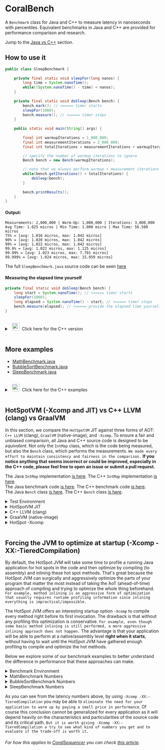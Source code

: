 # CoralBench
A <code>Benchmark</code> class for Java and C++ to measure latency in nanoseconds with percentiles. Equivalent benchmarks in Java and C++ are provided for performance comparison and research.

Jump to the [Java vs C++](https://github.com/coralblocks/CoralBench?tab=readme-ov-file#hotspotvm--xcomp-and-jit-vs-c-llvm-clang-vs-graalvm) section.

## How to use it
```Java
public class SleepBenchmark {
    
    private final static void sleepFor(long nanos) {
        long time = System.nanoTime();
        while((System.nanoTime() - time) < nanos);
    }
    
    private final static void doSleep(Bench bench) {
        bench.mark(); // <===== timer starts
        sleepFor(1000);
        bench.measure(); // <===== timer stops
    }
    
    public static void main(String[] args) {
        
        final int warmupIterations = 1_000_000;
        final int measurementIterations = 2_000_000;
        final int totalIterations = measurementIterations + warmupIterations;

        // specify the number of warmup iterations to ignore
        Bench bench = new Bench(warmupIterations);

        // note that we always perform warmup + measurement iterations
        while(bench.getIterations() < totalIterations) {
            doSleep(bench);
        }
        
        bench.printResults();
    }
}
```
#### Output:
```Plain
Measurements: 2,000,000 | Warm-Up: 1,000,000 | Iterations: 3,000,000
Avg Time: 1.025 micros | Min Time: 1.000 micro | Max Time: 56.500 micros
75% = [avg: 1.016 micros, max: 1.042 micros]
90% = [avg: 1.020 micros, max: 1.042 micros]
99% = [avg: 1.022 micros, max: 1.042 micros]
99.9% = [avg: 1.022 micros, max: 1.125 micros]
99.99% = [avg: 1.023 micros, max: 7.791 micros]
99.999% = [avg: 1.024 micros, max: 15.959 micros]
```
The full <code>SleepBenchmark.java</code> source code can be seen [here](src/main/java/com/coralblocks/coralbench/example/SleepBenchmark.java)

#### Measuring the elapsed time yourself
```Java
private final static void doSleep(Bench bench) {
    long start = System.nanoTime(); // <===== timer starts
    sleepFor(1000);
    long elapsed = System.nanoTime() - start; // <===== timer stops
    bench.measure(elapsed); // <===== provide the elapsed time yourself
}
```
<br/>
<details>
  <summary>&nbsp;&nbsp;<img src="https://cdn3.emoji.gg/emojis/8241-c-plus-plus.png" width="24px" height="24px" alt="c_plus_plus"/>&nbsp;&nbsp;Click here for the C++ version </summary>

&nbsp;<br/>
```Cpp
void sleepFor(long nanos) {
    auto start = std::chrono::high_resolution_clock::now();
    while (true) {
        auto now = std::chrono::high_resolution_clock::now();
        auto elapsed = std::chrono::duration_cast<std::chrono::nanoseconds>(now - start).count();
        if (elapsed >= nanos) {
            break;
        }
    }
}

void doSleep(Bench* bench) {
    bench->mark(); // <===== timer starts
    sleepFor(1000);
    bench->measure(); // <===== timer stops
}

int main() {
    const int warmupIterations = 1'000'000;
    const int measurementIterations = 2'000'000;
    const int totalIterations = measurementIterations + warmupIterations;

    // Specify the number of warmup iterations to ignore
    Bench* bench = new Bench(warmupIterations);

    // Perform warmup + measurement iterations
    while (bench->getIterations() < totalIterations) {
        doSleep(bench);
    }

    bench->printResults();

    delete bench;

    return 0;
}
```

#### Measuring the elapsed time yourself
```Cpp
void doSleep(Bench* bench) {
    auto start = std::chrono::high_resolution_clock::now(); // <===== timer starts
    sleepFor(1000);
    auto end = std::chrono::high_resolution_clock::now();   // <===== timer stops
    long elapsed = std::chrono::duration_cast<std::chrono::nanoseconds>(end - start).count();
    bench->measure(elapsed); // <===== provide the elapsed time yourself
}
```

The full <code>sleep_benchmark.cpp</code> source code can be seen [here](src/main/c/sleep_benchmark.cpp)

</details>

<br/>

## More examples
- [MathBenchmark.java](src/main/java/com/coralblocks/coralbench/example/MathBenchmark.java)
- [BubbleSortBenchmark.java](src/main/java/com/coralblocks/coralbench/example/BubbleSortBenchmark.java)
- [SleepBenchmark.java](src/main/java/com/coralblocks/coralbench/example/SleepBenchmark.java)

<br/>
<details>
  <summary>&nbsp;&nbsp;<img src="https://cdn3.emoji.gg/emojis/8241-c-plus-plus.png" width="24px" height="24px" alt="c_plus_plus"/>&nbsp;&nbsp;Click here for the C++ examples </summary>
    
- [math_benchmark.cpp](src/main/c/math_bechmark.cpp)
- [bubble_sort_benchmark.cpp](src/main/c/bubble_sort_benchmark.cpp)
- [sleep_benchmark.cpp](src/main/c/sleep_benchmark.cpp)
    
</details>
<br/>

## HotSpotVM (-Xcomp and JIT) vs C++ LLVM (clang) vs GraalVM

In this section, we compare the `HotSpotVM` JIT against three forms of AOT: `C++ LLVM` (clang), `GraalVM` (native-image), and `-Xcomp`. To ensure a fair and unbiased comparison, all Java and C++ source code is designed to be _equivalent_. Not only the `IntMap` class, which is the code being measured, but also the `Bench` class, which performs the measurements. `We made every effort to maintain consistency and fairness in the comparison.` **If you notice anything that seems incorrect or could be improved, especially in the C++ code, please feel free to open an issue or submit a pull request.**

The Java `IntMap` implementation [is here](src/main/java/com/coralblocks/coralbench/example/IntMap.java). The C++ `IntMap` implementation [is here](src/main/c/int_map.hpp).<br/>
The Java benchmark code [is here](src/main/java/com/coralblocks/coralbench/example/IntMapBenchmark.java). The C++ benchmark code [is here](src/main/c/int_map_benchmark.cpp).<br/>
The Java `Bench` class [is here](src/main/java/com/coralblocks/coralbench/Bench.java). The C++ `Bench` class [is here](src/main/c/bench.cpp).<br/>

<details>
  <summary> Test Environment </summary>

<br/>

```
$ uname -a
Linux hivelocity 4.15.0-20-generic #21-Ubuntu SMP Tue Apr 24 06:16:15 UTC 2018 x86_64 x86_64 x86_64 GNU/Linux

$ cat /etc/issue | head -n 1
Ubuntu 18.04.6 LTS \n \l

$ cat /proc/cpuinfo | grep "model name" | head -n 1 | awk -F ": " '{print $NF}'
Intel(R) Xeon(R) E-2288G CPU @ 3.70GHz

$ arch
x86_64

$ clang++ --version
Ubuntu clang version 18.1.0 (++20240220094926+390dcd4cbbf5-1~exp1~20240220214944.50)
Target: x86_64-pc-linux-gnu
Thread model: posix
InstalledDir: /usr/bin

$ java -version
java version "23.0.1" 2024-10-15
Java(TM) SE Runtime Environment Oracle GraalVM 23.0.1+11.1 (build 23.0.1+11-jvmci-b01)
Java HotSpot(TM) 64-Bit Server VM Oracle GraalVM 23.0.1+11.1 (build 23.0.1+11-jvmci-b01, mixed mode, sharing)

$ native-image --version
native-image 23.0.1 2024-10-15
GraalVM Runtime Environment Oracle GraalVM 23.0.1+11.1 (build 23.0.1+11-jvmci-b01)
Substrate VM Oracle GraalVM 23.0.1+11.1 (build 23.0.1+11, serial gc, compressed references)
```
</details>

<details>
  <summary> HotSpotVM JIT </summary>

<br/>

```
$ java -XX:+AlwaysPreTouch -Xms4g -Xmx4g -XX:NewSize=512m -XX:MaxNewSize=1024m \
       -cp target/classes:target/coralbench-all.jar \
       com.coralblocks.coralbench.example.IntMapBenchmark 0 10000000 5000000

Arguments: warmup=0 measurements=10000000 mapCapacity=5000000

Benchmarking put...
Measurements: 10,000,000 | Warm-Up: 0 | Iterations: 10,000,000
Avg Time: 22.690 nanos | Min Time: 18.000 nanos | Max Time: 32.311 micros
75% = [avg: 20.000 nanos, max: 22.000 nanos]
90% = [avg: 20.000 nanos, max: 28.000 nanos]
99% = [avg: 21.000 nanos, max: 59.000 nanos]
99.9% = [avg: 22.000 nanos, max: 103.000 nanos]
99.99% = [avg: 22.000 nanos, max: 408.000 nanos]
99.999% = [avg: 22.000 nanos, max: 4.592 micros]

Benchmarking get...
Measurements: 10,000,000 | Warm-Up: 0 | Iterations: 10,000,000
Avg Time: 18.930 nanos | Min Time: 14.000 nanos | Max Time: 23.941 micros
75% = [avg: 16.000 nanos, max: 18.000 nanos]
90% = [avg: 16.000 nanos, max: 27.000 nanos]
99% = [avg: 18.000 nanos, max: 76.000 nanos]
99.9% = [avg: 18.000 nanos, max: 96.000 nanos]
99.99% = [avg: 18.000 nanos, max: 383.000 nanos]
99.999% = [avg: 18.000 nanos, max: 2.139 micros]

Benchmarking remove...
Measurements: 10,000,000 | Warm-Up: 0 | Iterations: 10,000,000
Avg Time: 21.680 nanos | Min Time: 16.000 nanos | Max Time: 39.305 micros
75% = [avg: 19.000 nanos, max: 22.000 nanos]
90% = [avg: 19.000 nanos, max: 26.000 nanos]
99% = [avg: 20.000 nanos, max: 79.000 nanos]
99.9% = [avg: 21.000 nanos, max: 123.000 nanos]
99.99% = [avg: 21.000 nanos, max: 421.000 nanos]
99.999% = [avg: 21.000 nanos, max: 13.391 micros]
```
</details>

<details>
  <summary> C++ LLVM (clang) </summary>

<br/>

```
$ clang++ -Ofast -march=native -flto -std=c++17 -I./src/main/c -c ./src/main/c/int_map.cpp -o ./target/cpp/int_map.o
$ clang++ -Ofast -march=native -flto -std=c++17 -I./src/main/c -c ./src/main/c/bench.cpp -o ./target/cpp/bench.o
$ clang++ -Ofast -march=native -flto -std=c++17 -I./src/main/c -c ./src/main/c/int_map_benchmark.cpp -o ./target/cpp/int_map_benchmark.o
$ clang++ -Ofast -march=native -flto -std=c++17 -o ./target/cpp/int_map_benchmark ./target/cpp/int_map.o ./target/cpp/bench.o ./target/cpp/int_map_benchmark.o

$ ./target/cpp/int_map_benchmark 0 10000000 5000000

Arguments: warmup=0 measurements=10000000 mapCapacity=5000000

Benchmarking put...
Measurements: 10,000,000 | Warm-Up: 0 | Iterations: 10,000,000
Avg Time: 39.008 nanos | Min Time: 30.000 nanos | Max Time: 30.516 micros
75% = [avg: 32.357 nanos, max: 35.000 nanos]
90% = [avg: 32.846 nanos, max: 36.000 nanos]
99% = [avg: 33.495 nanos, max: 105.000 nanos]
99.9% = [avg: 37.728 nanos, max: 888.000 nanos]
99.99% = [avg: 38.611 nanos, max: 1.244 micros]
99.999% = [avg: 38.848 nanos, max: 15.107 micros]

Benchmarking get...
Measurements: 10,000,000 | Warm-Up: 0 | Iterations: 10,000,000
Avg Time: 24.003 nanos | Min Time: 18.000 nanos | Max Time: 17.977 micros
75% = [avg: 21.813 nanos, max: 25.000 nanos]
90% = [avg: 22.344 nanos, max: 25.000 nanos]
99% = [avg: 22.937 nanos, max: 89.000 nanos]
99.9% = [avg: 23.572 nanos, max: 151.000 nanos]
99.99% = [avg: 23.794 nanos, max: 416.000 nanos]
99.999% = [avg: 23.858 nanos, max: 13.239 micros]

Benchmarking remove...
Measurements: 10,000,000 | Warm-Up: 0 | Iterations: 10,000,000
Avg Time: 23.592 nanos | Min Time: 19.000 nanos | Max Time: 18.954 micros
75% = [avg: 21.566 nanos, max: 23.000 nanos]
90% = [avg: 21.919 nanos, max: 25.000 nanos]
99% = [avg: 22.538 nanos, max: 90.000 nanos]
99.9% = [avg: 23.192 nanos, max: 133.000 nanos]
99.99% = [avg: 23.364 nanos, max: 408.000 nanos]
99.999% = [avg: 23.446 nanos, max: 13.248 micros]
```
</details>

<details>
  <summary> GraalVM (native-image) </summary>

<br/>

```
$ native-image --gc=G1 -R:+AlwaysPreTouch -R:InitialHeapSize=4g -R:MaxHeapSize=4g \
               -R:InitialHeapSize=512m -R:MaxHeapSize=1024m -march=native \
               -cp target/coralbench-all.jar com.coralblocks.coralbench.example.IntMapBenchmark \
               -o target/graal/IntMapBenchmark --no-fallback -O3 --initialize-at-build-time

$ ./target/graal/IntMapBenchmark 0 10000000 5000000

Arguments: warmup=0 measurements=10000000 mapCapacity=5000000

Benchmarking put...
Measurements: 10,000,000 | Warm-Up: 0 | Iterations: 10,000,000
Avg Time: 41.110 nanos | Min Time: 25.000 nanos | Max Time: 21.841 millis
75% = [avg: 29.000 nanos, max: 31.000 nanos]
90% = [avg: 29.000 nanos, max: 32.000 nanos]
99% = [avg: 30.000 nanos, max: 41.000 nanos]
99.9% = [avg: 30.000 nanos, max: 100.000 nanos]
99.99% = [avg: 30.000 nanos, max: 339.000 nanos]
99.999% = [avg: 30.000 nanos, max: 1.573 micros]

Benchmarking get...
Measurements: 10,000,000 | Warm-Up: 0 | Iterations: 10,000,000
Avg Time: 24.560 nanos | Min Time: 19.000 nanos | Max Time: 15.679 micros
75% = [avg: 22.000 nanos, max: 25.000 nanos]
90% = [avg: 23.000 nanos, max: 26.000 nanos]
99% = [avg: 23.000 nanos, max: 39.000 nanos]
99.9% = [avg: 24.000 nanos, max: 97.000 nanos]
99.99% = [avg: 24.000 nanos, max: 382.000 nanos]
99.999% = [avg: 24.000 nanos, max: 550.000 nanos]

Benchmarking remove...
Measurements: 10,000,000 | Warm-Up: 0 | Iterations: 10,000,000
Avg Time: 35.800 nanos | Min Time: 23.000 nanos | Max Time: 165.095 micros
75% = [avg: 30.000 nanos, max: 33.000 nanos]
90% = [avg: 30.000 nanos, max: 36.000 nanos]
99% = [avg: 31.000 nanos, max: 93.000 nanos]
99.9% = [avg: 32.000 nanos, max: 123.000 nanos]
99.99% = [avg: 32.000 nanos, max: 457.000 nanos]
99.999% = [avg: 34.000 nanos, max: 63.089 micros]
```
</details>

<details>
  <summary> HotSpot -Xcomp </summary>

<br/>

```
$ java -Xcomp -XX:-TieredCompilation \
       -XX:+AlwaysPreTouch -Xms4g -Xmx4g -XX:NewSize=512m -XX:MaxNewSize=1024m \
       -cp target/classes:target/coralbench-all.jar \
       com.coralblocks.coralbench.example.IntMapBenchmark 0 10000000 5000000

Arguments: warmup=0 measurements=10000000 mapCapacity=5000000

Benchmarking put...
Measurements: 10,000,000 | Warm-Up: 0 | Iterations: 10,000,000
Avg Time: 41.804 nanos | Min Time: 30.000 nanos | Max Time: 23.851 micros
75% = [avg: 32.477 nanos, max: 34.000 nanos]
90% = [avg: 32.939 nanos, max: 36.000 nanos]
99% = [avg: 34.987 nanos, max: 588.000 nanos]
99.9% = [avg: 40.434 nanos, max: 990.000 nanos]
99.99% = [avg: 41.344 nanos, max: 1.305 micros]
99.999% = [avg: 41.643 nanos, max: 15.394 micros]

Benchmarking get...
Measurements: 10,000,000 | Warm-Up: 0 | Iterations: 10,000,000
Avg Time: 24.397 nanos | Min Time: 19.000 nanos | Max Time: 16.001 micros
75% = [avg: 21.539 nanos, max: 24.000 nanos]
90% = [avg: 22.116 nanos, max: 26.000 nanos]
99% = [avg: 23.279 nanos, max: 93.000 nanos]
99.9% = [avg: 23.963 nanos, max: 160.000 nanos]
99.99% = [avg: 24.182 nanos, max: 428.000 nanos]
99.999% = [avg: 24.250 nanos, max: 13.414 micros]

Benchmarking remove...
Measurements: 10,000,000 | Warm-Up: 0 | Iterations: 10,000,000
Avg Time: 25.383 nanos | Min Time: 20.000 nanos | Max Time: 24.626 micros
75% = [avg: 22.410 nanos, max: 25.000 nanos]
90% = [avg: 23.072 nanos, max: 27.000 nanos]
99% = [avg: 24.239 nanos, max: 94.000 nanos]
99.9% = [avg: 24.925 nanos, max: 158.000 nanos]
99.99% = [avg: 25.135 nanos, max: 425.000 nanos]
99.999% = [avg: 25.231 nanos, max: 13.491 micros]
```
</details>
<br/>

## Forcing the JVM to optimize at startup (-Xcomp -XX:-TieredCompilation)

By default, the HotSpot JVM will take some time to profile a running Java application for hot spots in the code and then optimize by compiling (to assembly) and inlining these hot spot methods. That's great because the HotSpot JVM can surgically and aggressively optimize the parts of your program that matter the most instead of taking the AoT (ahead-of-time) approach of compiling and trying to optimize the whole thing beforehand. `For example, method inlining is an aggressive form of optimization that usually requires runtime profiling information since inlining everything is impractical/impossible.`

The HotSpot JVM offers an interesting startup option `-Xcomp` to compile every method right before its first invocation. The drawback is that without any profiling this optimization is conservative. `For example, even though some basic method inlining is still performed, a more aggressive inlining approach does not happen.` The advantage is that your application will be able to perform at a native/assembly level <strong>right when it starts</strong>, without having to wait until the HotSpot JVM have gathered enough profiling to compile and optimize the hot methods.

Below we explore some of our benchmark examples to better understand the difference in performance that these approaches can make.

<details>
  <summary>Benchmark Environment</summary>

<br/>
    
```
$ uname -a
Linux hivelocity 4.15.0-20-generic #21-Ubuntu SMP Tue Apr 24 06:16:15 UTC 2018 x86_64 x86_64 x86_64 GNU/Linux

$ cat /etc/issue | head -n 1
Ubuntu 18.04.6 LTS \n \l

$ cat /proc/cpuinfo | grep "model name" | head -n 1 | awk -F ": " '{print $NF}'
Intel(R) Xeon(R) E-2288G CPU @ 3.70GHz

$ arch
x86_64

$ java -version
java version "23.0.1" 2024-10-15
Java(TM) SE Runtime Environment (build 23.0.1+11-39)
Java HotSpot(TM) 64-Bit Server VM (build 23.0.1+11-39, mixed mode, sharing)
```
</details>

<details>
  <summary>MathBenchmark Numbers</summary>
    
#### Regular JIT <i>with</i> warm-up
```
$ java -cp target/coralbench-all.jar com.coralblocks.coralbench.example.MathBenchmark 1000000 1000
Value computed: -55054840000
Measurements: 1,000 | Warm-Up: 1,000,000 | Iterations: 1,001,000
Avg Time: 385.210 nanos | Min Time: 200.000 nanos | Max Time: 2.020 micros
75% = [avg: 360.000 nanos, max: 385.000 nanos]
90% = [avg: 365.000 nanos, max: 401.000 nanos]
99% = [avg: 376.000 nanos, max: 609.000 nanos]
99.9% = [avg: 383.000 nanos, max: 1.730 micros]
99.99% = [avg: 385.000 nanos, max: 2.020 micros]
99.999% = [avg: 385.000 nanos, max: 2.020 micros]
```
#### Regular JIT <i>without</i> warm-up
```
$ java -cp target/coralbench-all.jar com.coralblocks.coralbench.example.MathBenchmark 5 1000
Value computed: -54580000
Measurements: 1,000 | Warm-Up: 5 | Iterations: 1,005
Avg Time: 4.747 micros | Min Time: 200.000 nanos | Max Time: 214.941 micros
75% = [avg: 326.000 nanos, max: 375.000 nanos]
90% = [avg: 335.000 nanos, max: 386.000 nanos]
99% = [avg: 3.292 micros, max: 131.788 micros]
99.9% = [avg: 4.536 micros, max: 190.083 micros]
99.99% = [avg: 4.746 micros, max: 214.941 micros]
99.999% = [avg: 4.746 micros, max: 214.941 micros]
```
#### -Xcomp -XX:-TieredCompilation <i>with</i> warm-up
```
$ java -Xcomp -XX:-TieredCompilation -cp target/coralbench-all.jar com.coralblocks.coralbench.example.MathBenchmark 1000000 1000
Value computed: -55054840000
Measurements: 1,000 | Warm-Up: 1,000,000 | Iterations: 1,001,000
Avg Time: 96.430 nanos | Min Time: 90.000 nanos | Max Time: 3.987 micros
75% = [avg: 91.000 nanos, max: 92.000 nanos]
90% = [avg: 91.000 nanos, max: 93.000 nanos]
99% = [avg: 91.000 nanos, max: 96.000 nanos]
99.9% = [avg: 92.000 nanos, max: 406.000 nanos]
99.99% = [avg: 96.000 nanos, max: 3.987 micros]
99.999% = [avg: 96.000 nanos, max: 3.987 micros]
```
#### -Xcomp -XX:-TieredCompilation <i>without</i> warm-up
```
$ java -Xcomp -XX:-TieredCompilation -cp target/coralbench-all.jar com.coralblocks.coralbench.example.MathBenchmark 5 1000
Value computed: -54580000
Measurements: 1,000 | Warm-Up: 5 | Iterations: 1,005
Avg Time: 119.360 nanos | Min Time: 116.000 nanos | Max Time: 428.000 nanos
75% = [avg: 117.000 nanos, max: 119.000 nanos]
90% = [avg: 118.000 nanos, max: 120.000 nanos]
99% = [avg: 118.000 nanos, max: 128.000 nanos]
99.9% = [avg: 119.000 nanos, max: 408.000 nanos]
99.99% = [avg: 119.000 nanos, max: 428.000 nanos]
99.999% = [avg: 119.000 nanos, max: 428.000 nanos]
```
</details>
<details>
  <summary>BubbleSortBenchmark Numbers</summary>
    
#### Regular JIT <i>with</i> warm-up
```
$ java -cp target/coralbench-all.jar com.coralblocks.coralbench.example.BubbleSortBenchmark 1000000 1000
Value computed: 1831830000
Array: [1, 2, 3, 4, 5, 6, 7, 8, 9, 10, 11, 12, 13, 14, 15, 16, 17, 18, 19, 20, 21, 22, 23, 24, 25, 26, 27, 28, 29, 30, 31, 32, 33, 34, 35, 36, 37, 38, 39, 40, 41, 42, 43, 44, 45, 46, 47, 48, 49, 50, 51, 52, 53, 54, 55, 56, 57, 58, 59, 60]
Measurements: 1,000 | Warm-Up: 1,000,000 | Iterations: 1,001,000
Avg Time: 1.228 micros | Min Time: 807.000 nanos | Max Time: 10.977 micros
75% = [avg: 1.145 micros, max: 1.312 micros]
90% = [avg: 1.177 micros, max: 1.375 micros]
99% = [avg: 1.198 micros, max: 1.478 micros]
99.9% = [avg: 1.218 micros, max: 9.687 micros]
99.99% = [avg: 1.227 micros, max: 10.977 micros]
99.999% = [avg: 1.227 micros, max: 10.977 micros]
```
#### Regular JIT <i>without</i> warm-up
```
$ java -cp target/coralbench-all.jar com.coralblocks.coralbench.example.BubbleSortBenchmark 5 1000
Value computed: 1839150
Array: [1, 2, 3, 4, 5, 6, 7, 8, 9, 10, 11, 12, 13, 14, 15, 16, 17, 18, 19, 20, 21, 22, 23, 24, 25, 26, 27, 28, 29, 30, 31, 32, 33, 34, 35, 36, 37, 38, 39, 40, 41, 42, 43, 44, 45, 46, 47, 48, 49, 50, 51, 52, 53, 54, 55, 56, 57, 58, 59, 60]
Measurements: 1,000 | Warm-Up: 5 | Iterations: 1,005
Avg Time: 11.005 micros | Min Time: 916.000 nanos | Max Time: 91.532 micros
75% = [avg: 5.231 micros, max: 16.042 micros]
90% = [avg: 7.125 micros, max: 17.370 micros]
99% = [avg: 10.347 micros, max: 71.260 micros]
99.9% = [avg: 10.924 micros, max: 84.416 micros]
99.99% = [avg: 11.004 micros, max: 91.532 micros]
99.999% = [avg: 11.004 micros, max: 91.532 micros]
```
#### -Xcomp -XX:-TieredCompilation <i>with</i> warm-up
```
$ java -Xcomp -XX:-TieredCompilation -cp target/coralbench-all.jar com.coralblocks.coralbench.example.BubbleSortBenchmark 1000000 1000
Value computed: 1831830000
Array: [1, 2, 3, 4, 5, 6, 7, 8, 9, 10, 11, 12, 13, 14, 15, 16, 17, 18, 19, 20, 21, 22, 23, 24, 25, 26, 27, 28, 29, 30, 31, 32, 33, 34, 35, 36, 37, 38, 39, 40, 41, 42, 43, 44, 45, 46, 47, 48, 49, 50, 51, 52, 53, 54, 55, 56, 57, 58, 59, 60]
Measurements: 1,000 | Warm-Up: 1,000,000 | Iterations: 1,001,000
Avg Time: 1.114 micros | Min Time: 1.083 micros | Max Time: 1.696 micros
75% = [avg: 1.107 micros, max: 1.118 micros]
90% = [avg: 1.109 micros, max: 1.125 micros]
99% = [avg: 1.111 micros, max: 1.146 micros]
99.9% = [avg: 1.113 micros, max: 1.682 micros]
99.99% = [avg: 1.113 micros, max: 1.696 micros]
99.999% = [avg: 1.113 micros, max: 1.696 micros]
```
#### -Xcomp -XX:-TieredCompilation <i>without</i> warm-up
```
$ java -Xcomp -XX:-TieredCompilation -cp target/coralbench-all.jar com.coralblocks.coralbench.example.BubbleSortBenchmark 5 1000
Value computed: 1839150
Array: [1, 2, 3, 4, 5, 6, 7, 8, 9, 10, 11, 12, 13, 14, 15, 16, 17, 18, 19, 20, 21, 22, 23, 24, 25, 26, 27, 28, 29, 30, 31, 32, 33, 34, 35, 36, 37, 38, 39, 40, 41, 42, 43, 44, 45, 46, 47, 48, 49, 50, 51, 52, 53, 54, 55, 56, 57, 58, 59, 60]
Measurements: 1,000 | Warm-Up: 5 | Iterations: 1,005
Avg Time: 1.126 micros | Min Time: 1.079 micros | Max Time: 7.655 micros
75% = [avg: 1.109 micros, max: 1.128 micros]
90% = [avg: 1.113 micros, max: 1.142 micros]
99% = [avg: 1.116 micros, max: 1.164 micros]
99.9% = [avg: 1.119 micros, max: 1.875 micros]
99.99% = [avg: 1.126 micros, max: 7.655 micros]
99.999% = [avg: 1.126 micros, max: 7.655 micros]
```
</details>
<details>
  <summary>SleepBenchmark Numbers</summary>
    
#### Regular JIT <i>with</i> warm-up
```
$ java -cp target/coralbench-all.jar com.coralblocks.coralbench.example.SleepBenchmark 1000000 1000
Measurements: 1,000 | Warm-Up: 1,000,000 | Iterations: 1,001,000
Avg Time: 1.088 micros | Min Time: 1.038 micros | Max Time: 8.965 micros
75% = [avg: 1.053 micros, max: 1.078 micros]
90% = [avg: 1.060 micros, max: 1.110 micros]
99% = [avg: 1.066 micros, max: 1.189 micros]
99.9% = [avg: 1.080 micros, max: 7.271 micros]
99.99% = [avg: 1.088 micros, max: 8.965 micros]
99.999% = [avg: 1.088 micros, max: 8.965 micros]
```
#### Regular JIT <i>without</i> warm-up
```
$ java -cp target/coralbench-all.jar com.coralblocks.coralbench.example.SleepBenchmark 5 1000
Measurements: 1,000 | Warm-Up: 5 | Iterations: 1,005
Avg Time: 1.149 micros | Min Time: 1.068 micros | Max Time: 9.275 micros
75% = [avg: 1.107 micros, max: 1.138 micros]
90% = [avg: 1.114 micros, max: 1.161 micros]
99% = [avg: 1.123 micros, max: 1.740 micros]
99.9% = [avg: 1.140 micros, max: 5.375 micros]
99.99% = [avg: 1.149 micros, max: 9.275 micros]
99.999% = [avg: 1.149 micros, max: 9.275 micros]
```
#### -Xcomp -XX:-TieredCompilation <i>with</i> warm-up
```
$ java -Xcomp -XX:-TieredCompilation -cp target/coralbench-all.jar com.coralblocks.coralbench.example.SleepBenchmark 1000000 1000
Measurements: 1,000 | Warm-Up: 1,000,000 | Iterations: 1,001,000
Avg Time: 1.046 micros | Min Time: 1.035 micros | Max Time: 1.095 micros
75% = [avg: 1.045 micros, max: 1.048 micros]
90% = [avg: 1.046 micros, max: 1.048 micros]
99% = [avg: 1.046 micros, max: 1.049 micros]
99.9% = [avg: 1.046 micros, max: 1.089 micros]
99.99% = [avg: 1.046 micros, max: 1.095 micros]
99.999% = [avg: 1.046 micros, max: 1.095 micros]
```
#### -Xcomp -XX:-TieredCompilation <i>without</i> warm-up
```
$ java -Xcomp -XX:-TieredCompilation -cp target/coralbench-all.jar com.coralblocks.coralbench.example.SleepBenchmark 5 1000
Measurements: 1,000 | Warm-Up: 5 | Iterations: 1,005
Avg Time: 1.048 micros | Min Time: 1.034 micros | Max Time: 3.490 micros
75% = [avg: 1.044 micros, max: 1.048 micros]
90% = [avg: 1.045 micros, max: 1.049 micros]
99% = [avg: 1.045 micros, max: 1.050 micros]
99.9% = [avg: 1.045 micros, max: 1.073 micros]
99.99% = [avg: 1.048 micros, max: 3.490 micros]
99.999% = [avg: 1.048 micros, max: 3.490 micros]
```
</details>

As you can see from the latency numbers above, by using `-Xcomp -XX:-TieredCompilation` you may be able to `eliminate the need for your application to warm up by paying a small price in performance`. Of course this conclusion cannot be generalized for every application as it will depend heavily on the characteristics and particularities of the source code and its critical path. `But it is worth giving -Xcomp -XX:-TieredCompilation a try to see what kind of numbers you get and to evaluate if the trade-off is worth it.`

###### For how this applies to [CoralSequencer](https://www.coralblocks.com/coralsequencer) you can check [this article](https://www.coralblocks.com/index.php/hotspot-jit-aot-and-warm-up/).

